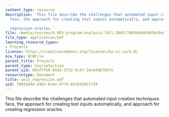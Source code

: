 ```yaml
---
content_type: resource
description: 'This file describe the challenges that automated input creation techniques
  face, the approach for creating test inputs automatically, and approach for creating

  regression oracles.'
file: /media/courses/6-883-program-analysis-fall-2005/7803dd4de9030c6e9774651041871734_unit_regression.pdf
file_type: application/pdf
learning_resource_types:
- Projects
license: https://creativecommons.org/licenses/by-nc-sa/4.0/
ocw_type: OCWFile
parent_title: Projects
parent_type: CourseSection
parent_uid: 093f7fe0-0555-3f32-9c47-34c6496785fe
resourcetype: Document
title: unit_regression.pdf
uid: 7803dd4d-e903-0c6e-9774-651041871734
---
```

This file describe the challenges that automated input creation techniques face, the approach for creating test inputs automatically, and approach for creating
regression oracles.